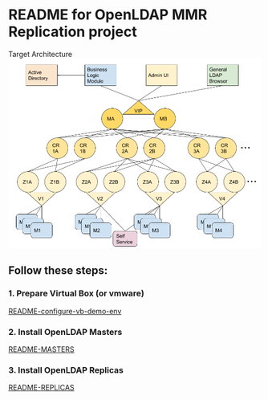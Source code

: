 # README for OpenLDAP MMR Replication project

 Target Architecture
 ![Sample Target System Design](images/SampleTargetSystemDesign-v1.png "Target System Architecture")

## Follow these steps:

### 1. Prepare Virtual Box (or vmware)

[README-configure-vb-demo-env](README-IMPORT-VM.md)

### 2. Install OpenLDAP Masters

[README-MASTERS](./README-MASTERS.md)

### 3. Install OpenLDAP Replicas

[README-REPLICAS](./README-REPLICAS.md)
